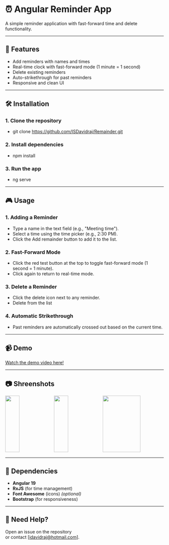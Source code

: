 # ⏰ Angular Reminder App

A simple reminder application with fast-forward time and delete functionality.

---

## 🚀 Features
- Add reminders with names and times
- Real-time clock with fast-forward mode (1 minute = 1 second)
- Delete existing reminders
- Auto-strikethrough for past reminders
- Responsive and clean UI

---

## 🛠️ Installation

### 1. Clone the repository
- git clone https://github.com/ISDavidraj/Remainder.git

### 2. Install dependencies
- npm install

### 3. Run the app
- ng serve

---

## 🎮 Usage

### 1. Adding a Reminder
- Type a name in the text field (e.g., "Meeting time").
- Select a time using the time picker (e.g., 2:30 PM).
- Click the Add remainder button to add it to the list.

### 2. Fast-Forward Mode
- Click the red test button at the top to toggle fast-forward mode (1 second = 1 minute).
- Click again to return to real-time mode.

### 3. Delete a Reminder
- Click the delete icon next to any reminder.
- Delete from the list

### 4. Automatic Strikethrough
- Past reminders are automatically crossed out based on the current time.

---

## 📹 Demo
[Watch the demo video here!](https://www.loom.com/share/4939d989b1964317ad87cf4f6dd8f166?sid=e2e39bdd-162d-4582-881f-05f8e465b2d2)

---

## 📷 Shreenshots
<img width="30%" height="180px" src="https://github.com/user-attachments/assets/9819dfd0-223d-40d9-8d76-5e01ada869e8">
<img width="30%"  height="180px" src="https://github.com/user-attachments/assets/aac1c9c9-283d-44e0-b1fc-95a456cb227d">
<img width="120px"  height="180px" src="https://github.com/user-attachments/assets/298ce3dd-a3ed-4649-8b84-c94229805026">

---

## 🔄 Dependencies

- **Angular 19**
- **RxJS** (for time management)
- **Font Awesome** (icons) *(optional)*
- **Bootstrap** (for responsiveness)

---

## 🔧 Need Help?

Open an issue on the repository  
or contact [idavidraj@hotmail.com].
